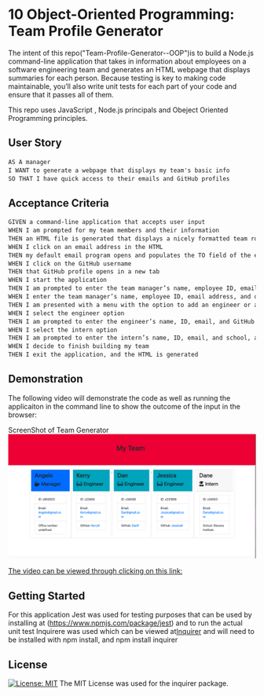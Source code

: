 # 10 Object-Oriented Programming: Team Profile Generator

The intent of this repo("Team-Profile-Generator--OOP")is to build a Node.js command-line application that takes in information about employees on a software engineering team and generates an HTML webpage that displays summaries for each person. Because testing is key to making code maintainable, you’ll also write unit tests for each part of your code and ensure that it passes all of them.

This repo uses JavaScript , Node.js principals and Obeject Oriented Programming principles. 
## User Story

```md
AS A manager
I WANT to generate a webpage that displays my team's basic info
SO THAT I have quick access to their emails and GitHub profiles
```

## Acceptance Criteria

```md
GIVEN a command-line application that accepts user input
WHEN I am prompted for my team members and their information
THEN an HTML file is generated that displays a nicely formatted team roster based on user input
WHEN I click on an email address in the HTML
THEN my default email program opens and populates the TO field of the email with the address
WHEN I click on the GitHub username
THEN that GitHub profile opens in a new tab
WHEN I start the application
THEN I am prompted to enter the team manager’s name, employee ID, email address, and office number
WHEN I enter the team manager’s name, employee ID, email address, and office number
THEN I am presented with a menu with the option to add an engineer or an intern or to finish building my team
WHEN I select the engineer option
THEN I am prompted to enter the engineer’s name, ID, email, and GitHub username, and I am taken back to the menu
WHEN I select the intern option
THEN I am prompted to enter the intern’s name, ID, email, and school, and I am taken back to the menu
WHEN I decide to finish building my team
THEN I exit the application, and the HTML is generated
```

## Demonstration

The following video will demonstrate the code as well as running the applicaiton in the command line to show the outcome of the input in the browser:

ScreenShot of Team Generator
![ScreenShot](./Assets/Team-Generator.png)

[The video can be viewed through clicking on this link:](https://www.youtube.com/watch?v=db2DhtCEPZc)


## Getting Started
For this application Jest was used for testing purposes that can be used by installing at (https://www.npmjs.com/package/jest) and to run the actual unit test Inquirere was used which can be viewed at[Inquirer](https://www.npmjs.com/package/inquirer) and will need to be installed with npm install, and npm install inquirer 


## License

[![License: MIT](https://img.shields.io/badge/License-MIT-yellow.svg)](https://opensource.org/licenses/MIT)
The MIT License was used for the inquirer package. 
